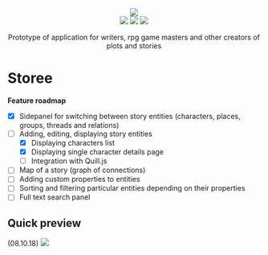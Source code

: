 <div align="center">
<img src="https://i.imgur.com/MREVFNF.png" />
<div style="display: flex, justify-content: center, alignItems: center">
  <img src="https://img.shields.io/badge/react-16.5.1-blue.svg" />
  <img src="https://img.shields.io/badge/react--redux-5.0.7-orange.svg" />
  <img src="https://img.shields.io/badge/material--ui-3.1.0-green.svg" />
</div>
<p>Prototype of application for writers, rpg game masters and other creators of plots and stories</p>
</div>

<h1>Storee</h1>
<b>Feature roadmap</b>

- [x] Sidepanel for switching between story entities (characters, places, groups, threads and relations)
- [ ] Adding, editing, displaying story entities
  - [x] Displaying characters list
  - [x] Displaying single character details page
  - [ ] Integration with Quill.js
- [ ] Map of a story (graph of connections)
- [ ] Adding custom properties to entities
- [ ] Sorting and filtering particular entities depending on their properties
- [ ] Full text search panel

<h2>Quick preview</h2>
(08.10.18)
<img src="https://camo.githubusercontent.com/047ae46e3a8523c16d66734743de0b9832e71081/68747470733a2f2f692e696d6775722e636f6d2f6f34537a6c59752e676966" />
